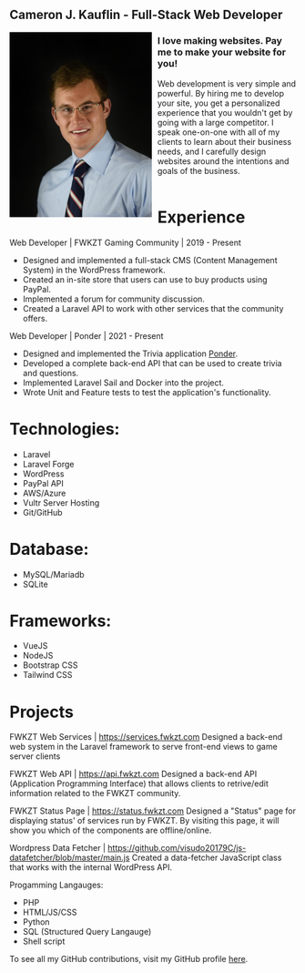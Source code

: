 ## Cameron J. Kauflin - Full-Stack Web Developer

<img src="me.jpg" style="width:250px; height:325px; float: left; margin-right:10px;">

### I love making websites. Pay me to make your website for you!

Web development is very simple and powerful. By hiring me to develop your site, you get a personalized experience that you wouldn't get by going with a large competitor. I speak one-on-one with all of my clients to learn about their business needs, and I carefully design websites around the intentions and goals of the business. 
<br/><br/>

# Experience
Web Developer | FWKZT Gaming Community | 2019 - Present
- Designed and implemented a full-stack CMS (Content Management System) in the WordPress framework.
- Created an in-site store that users can use to buy products using PayPal.
- Implemented a forum for community discussion.
- Created a Laravel API to work with other services that the community offers.

Web Developer | Ponder | 2021 - Present
- Designed and implemented the Trivia application [Ponder](https://ponder-app.org).
- Developed a complete back-end API that can be used to create trivia and questions.
- Implemented Laravel Sail and Docker into the project.
- Wrote Unit and Feature tests to test the application's functionality.

# Technologies:
- Laravel
- Laravel Forge
- WordPress
- PayPal API
- AWS/Azure
- Vultr Server Hosting
- Git/GitHub

# Database:
- MySQL/Mariadb
- SQLite

# Frameworks:
- VueJS
- NodeJS
- Bootstrap CSS
- Tailwind CSS

# Projects
FWKZT Web Services | https://services.fwkzt.com
  Designed a back-end web system in the Laravel framework to serve front-end views to game server clients
  
FWKZT Web API | https://api.fwkzt.com
  Designed a back-end API (Application Programming Interface) that allows clients to retrive/edit information related to the FWKZT community.

FWKZT Status Page | https://status.fwkzt.com
  Designed a "Status" page for displaying status' of services run by FWKZT. By visiting this page, it will show you which of the components are offline/online.
  
Wordpress Data Fetcher | https://github.com/visudo20179C/js-datafetcher/blob/master/main.js
  Created a data-fetcher JavaScript class that works with the internal WordPress API.

Progamming Langauges:
- PHP
- HTML/JS/CSS
- Python
- SQL (Structured Query Langauge)
- Shell script

To see all my GitHub contributions, visit my GitHub profile [here](https://github.com/visudo20179C).

